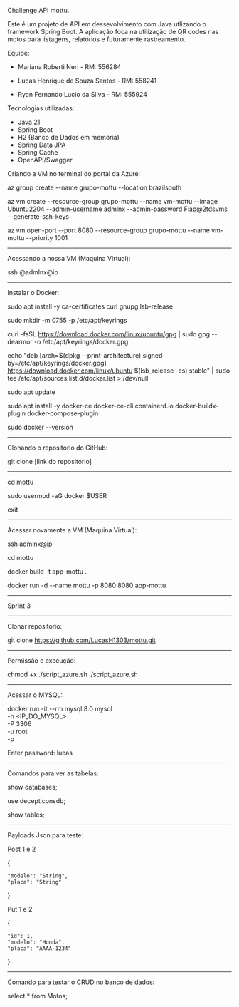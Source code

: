 Challenge API mottu.

Este é um projeto de API em dessevolvimento com Java utlizando o framework Spring Boot. A aplicação foca na utilização de QR codes nas motos para listagens, relatórios e futuramente rastreamento.


Equipe:

- Mariana Roberti Neri - RM: 556284

- Lucas Henrique de Souza Santos - RM: 558241

- Ryan Fernando Lucio da Silva - RM: 555924

Tecnologias utilizadas:

- Java 21
- Spring Boot
- H2 (Banco de Dados em memória)
- Spring Data JPA
- Spring Cache
- OpenAPI/Swagger

Criando a VM no terminal do portal da Azure:

az group create --name grupo-mottu --location brazilsouth

az vm create --resource-group  grupo-mottu --name vm-mottu --image Ubuntu2204 --admin-username admlnx --admin-password Fiap@2tdsvms --generate-ssh-keys

az vm open-port --port 8080 --resource-group grupo-mottu --name vm-mottu --priority 1001

-------------------------------------------------------------------------------------------------------------------------------------------------------------

Acessando a nossa VM (Maquina Virtual): 

ssh @admlnx@ip

-------------------------------------------------------------------------------------------------------------------------------------------------------------

Instalar o Docker: 

sudo apt install -y ca-certificates curl gnupg lsb-release

sudo mkdir -m 0755 -p /etc/apt/keyrings

curl -fsSL https://download.docker.com/linux/ubuntu/gpg | sudo gpg --dearmor -o /etc/apt/keyrings/docker.gpg

echo "deb [arch=$(dpkg --print-architecture) signed-by=/etc/apt/keyrings/docker.gpg] https://download.docker.com/linux/ubuntu $(lsb_release -cs) stable" | sudo tee /etc/apt/sources.list.d/docker.list > /dev/null

sudo apt update

sudo apt install -y docker-ce docker-ce-cli containerd.io docker-buildx-plugin docker-compose-plugin

sudo docker --version

----------------------------------------------------------------------------------------------------------------------------------------------------------------

Clonando o repositorio do GitHub:

git clone [link do repositorio]

----------------------------------------------------------------------------------------------------------------------------------------------------------------

cd mottu

sudo usermod -aG docker $USER

exit

-----------------------------------------------------------------------------------------------------------------------------------------------------------------

Acessar novamente a VM (Maquina Virtual): 

ssh admlnx@ip

cd mottu 

docker build -t app-mottu .

docker run -d --name mottu -p 8080:8080 app-mottu

-----------------------------------------------------------------------------------------------------------------------------------------------------------------

Sprint 3

-----------------------------------------------------------------------------------------------------------------------------------------------------------------

Clonar repositorio:

git clone https://github.com/LucasH1303/mottu.git

-----------------------------------------------------------------------------------------------------------------------------------------------------------------

Permissão e execução: 

chmod +x ./script_azure.sh
./script_azure.sh

-----------------------------------------------------------------------------------------------------------------------------------------------------------------

Acessar o MYSQL:

docker run -it --rm mysql:8.0 mysql \
  -h <IP_DO_MYSQL> \
  -P 3306 \
  -u root \
  -p

Enter password: lucas

-----------------------------------------------------------------------------------------------------------------------------------------------------------------

Comandos para ver as tabelas:

show databases;

use decepticonsdb;

show tables;

-----------------------------------------------------------------------------------------------------------------------------------------------------------------

Payloads Json para teste:

Post 1 e 2 

{

    "modelo": "String",
    "placa": "String"
    
}

Put 1 e 2 

{

    "id": 1,
    "modelo": "Honda",
    "placa": "AAAA-1234"
    
}

-----------------------------------------------------------------------------------------------------------------------------------------------------------------

Comando para testar o CRUD no banco de dados:

select * from Motos;
